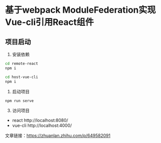 # 基于webpack ModuleFederation实现Vue-cli引用React组件

## 项目启动

1. 安装依赖
```bash
cd remote-react
npm i

cd host-vue-cli
npm i 
```

1. 启动项目

```bash
npm run serve
```

3. 访问项目
  - react http://localhost:8080/
  - vue-cli http://localhost:4000/

文章链接：https://zhuanlan.zhihu.com/p/649582091
